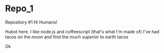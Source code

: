 # Repo_1
Repository #1
Hi Humans!

Hubot here. I like node.js and coffeescript (that's what I'm made of)
I've had tacos on the moon and find the much superior to earth tacos

Ok
